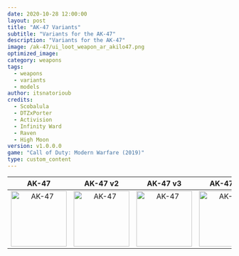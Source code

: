 ```yaml
---
date: 2020-10-28 12:00:00
layout: post
title: "AK-47 Variants"
subtitle: "Variants for the AK-47"
description: "Variants for the AK-47"
image: /ak-47/ui_loot_weapon_ar_akilo47.png
optimized_image:
category: weapons
tags:
  - weapons
  - variants
  - models
author: itsnatorioub
credits:
  - Scobalula
  - DTZxPorter
  - Activision
  - Infinity Ward
  - Raven
  - High Moon
version: v1.0.0.0
game: "Call of Duty: Modern Warfare (2019)"
type: custom_content
---
```


| AK-47 | AK-47 v2 | AK-47 v3 | AK-47 v4 |
| :---: | :---: | :---: | :---: |
| <img width="125" alt="AK-47" src="/CODMW-Operator-Directory/img/ui_loot_weapon_ar_akilo47.png"> | <img width="125" alt="AK-47" src="/CODMW-Operator-Directory/img/ui_loot_weapon_ar_akilo47_v2.png"> | <img width="125" alt="AK-47" src="/CODMW-Operator-Directory/img/ui_loot_weapon_ar_akilo47_v3.png"> | <img width="125" alt="AK-47" src="/CODMW-Operator-Directory/img/ui_loot_weapon_ar_akilo47_v4.png"> |